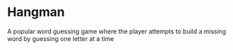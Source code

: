 # Hangman
A popular word guessing game where the player attempts to build a missing word by guessing one letter at a time
